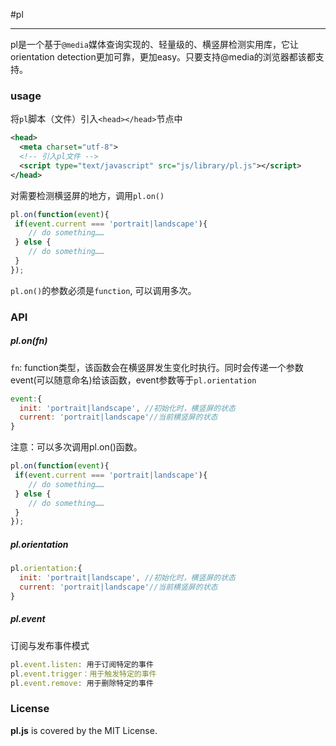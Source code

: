 #pl
***
pl是一个基于`@media`媒体查询实现的、轻量级的、横竖屏检测实用库，它让orientation detection更加可靠，更加easy。只要支持@media的浏览器都该都支持。
### usage
将`pl`脚本（文件）引入`<head></head>`节点中
```xml
<head>
  <meta charset="utf-8">
  <!-- 引入pl文件 -->
  <script type="text/javascript" src="js/library/pl.js"></script>
</head>
```
对需要检测横竖屏的地方，调用`pl.on()`
```js
pl.on(function(event){
 if(event.current === 'portrait|landscape'){
 	// do something……
 } else {
 	// do something……
 }
});
```
`pl.on()`的参数必须是`function`, 可以调用多次。

### API
##### pl.on(fn)
`fn`: function类型，该函数会在横竖屏发生变化时执行。同时会传递一个参数event(可以随意命名)给该函数，event参数等于`pl.orientation`
```js
event:{
  init: 'portrait|landscape', //初始化时，横竖屏的状态
  current: 'portrait|landscape'//当前横竖屏的状态
}
```
注意：可以多次调用pl.on()函数。

```js
pl.on(function(event){
 if(event.current === 'portrait|landscape'){
 	// do something……
 } else {
 	// do something……
 }
});
```
##### pl.orientation
```js
pl.orientation:{
  init: 'portrait|landscape', //初始化时，横竖屏的状态
  current: 'portrait|landscape'//当前横竖屏的状态
}
```
##### pl.event
订阅与发布事件模式
```js
pl.event.listen: 用于订阅特定的事件
pl.event.trigger：用于触发特定的事件
pl.event.remove: 用于删除特定的事件
```

### License
**pl.js** is covered by the MIT License.
